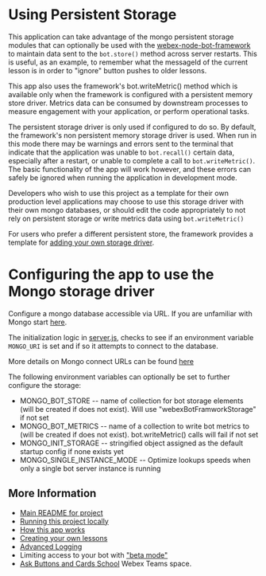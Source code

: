 # Using Persistent Storage

This application can take advantage of the mongo persistent storage modules that can optionally be used with the [webex-node-bot-framework](https://github.com/webex/webex-bot-node-framework) to maintain data sent to the `bot.store()` method across server restarts.   This is useful, as an example, to remember what the messageId of the current lesson is in order to "ignore" button pushes to older lessons.

This app also uses the framework's bot.writeMetric() method which is available only when the framework is configured with a persistent memory store driver. Metrics data can be consumed by downstream processes to measure engagement with your application, or perform operational tasks.

The persistent storage driver is only used if configured to do so.  By default, the framework's non persistent memory storage driver is used.  When run in this mode there may be warnings and errors sent to the terminal that indicate that the application was unable to `bot.recall()` certain data, especially after a restart, or unable to complete a call to `bot.writeMetric()`. The basic functionality of the app will work however, and these errors can safely be ignored when running the application in development mode.

Developers who wish to use this project as a template for their own production level applications may choose to use this storage driver with their own mongo databases, or should edit the code appropriately to not rely on persistent storage or write metrics data using `bot.writeMetric()`

For users who prefer a different persistent store, the framework provides a template for [adding your own storage driver](https://github.com/webex/webex-bot-node-framework/tree/master/storage).

# Configuring the app to use the Mongo storage driver
Configure a mongo database accessible via URL.   If you are unfamiliar with Mongo start [here](https://www.mongodb.com/cloud/atlas).

The initialization logic in [server.js](../server.js), checks to see if an environment variable `MONGO_URI` is set and if so it attempts to connect to the database.   

More details on Mongo connect URLs can be found [here](https://docs.mongodb.com/manual/reference/connection-string)

The following environment variables can optionally be set to further configure the storage:


* MONGO_BOT_STORE -- name of collection for bot storage elements (will be created if does not exist).  Will use "webexBotFramworkStorage" if not set
* MONGO_BOT_METRICS -- name of a collection to write bot metrics to (will be created if does not exist). bot.writeMetric() calls will fail if not set
* MONGO_INIT_STORAGE -- stringified object assigned as the default startup config if none exists yet
* MONGO_SINGLE_INSTANCE_MODE -- Optimize lookups speeds when only a single bot server instance is running


## More Information

* [Main README for project](../README.md)
* [Running this project locally](./running.md)
* [How this app works](./overview.md)
* [Creating your own lessons](./lessons.md)
* [Advanced Logging](./logging.md)
* Limiting access to your bot with ["beta mode"](./beta-mode.md) 
* [Ask Buttons and Cards School](https://eurl.io/#SJiS9VKTH) Webex Teams space.
